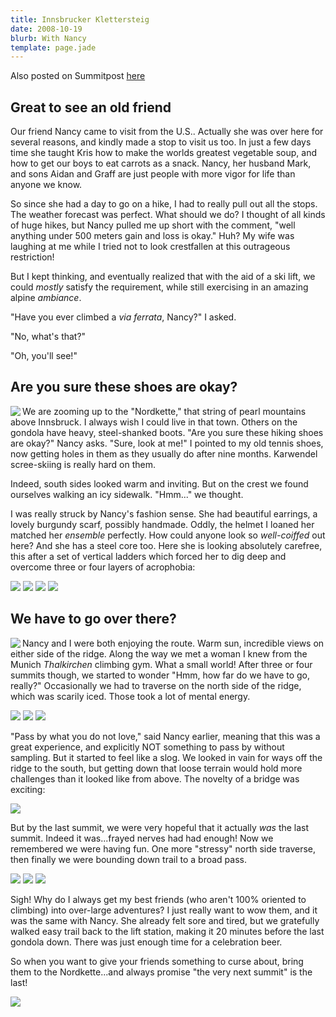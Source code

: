 ```yaml
---
title: Innsbrucker Klettersteig
date: 2008-10-19
blurb: With Nancy
template: page.jade
---
```


Also posted on Summitpost [here](http://www.summitpost.org/innsbrucker-klettersteig/460677)

Great to see an old friend
---

Our friend Nancy came to visit from the U.S.. Actually she was over here for several reasons, and kindly made a stop to visit us too. In just a few days time she taught Kris how to make the worlds greatest vegetable soup, and how to get our boys to eat carrots as a snack. Nancy, her husband Mark, and sons Aidan and Graff are just people with more vigor for life than anyone we know. 

So since she had a day to go on a hike, I had to really pull out all the stops. The weather forecast was perfect. What should we do? I thought of all kinds of huge hikes, but Nancy pulled me up short with the comment, "well anything under 500 meters gain and loss is okay." Huh? My wife was laughing at me while I tried not to look crestfallen at this outrageous restriction!

But I kept thinking, and eventually realized that with the aid of a ski lift, we could <i>mostly</i> satisfy the requirement, while still exercising in an amazing alpine <i>ambiance</i>. 

"Have you ever climbed a <i>via ferrata</i>, Nancy?" I asked.

"No, what's that?"

"Oh, you'll see!"

Are you sure these shoes are okay?
---

<a href="http://www.flickr.com/photos/ripsawridge/2959588336/"><img align="left" src="http://farm4.static.flickr.com/3040/2959588336_3a9aba3268.jpg"></a>

We are zooming up to the "Nordkette," that string of pearl mountains above Innsbruck. I always wish I could live in that town. Others on the gondola have heavy, steel-shanked boots. "Are you sure these hiking shoes are okay?" Nancy asks. "Sure, look at me!" I pointed to my old tennis shoes, now getting holes in them as they usually do after nine months. Karwendel scree-skiing is really hard on them.

Indeed, south sides looked warm and inviting. But on the crest we found ourselves walking an icy sidewalk. "Hmm..." we thought.

I was really struck by Nancy's fashion sense. She had beautiful earrings, a lovely burgundy scarf, possibly handmade. Oddly, the helmet I loaned her matched her <i>ensemble</i> perfectly. How could anyone look so <i>well-coiffed</i> out here? And she has a steel core too. Here she is looking absolutely carefree, this after a set of vertical ladders which forced her to dig deep and overcome three or four layers of acrophobia:

<a href="http://www.flickr.com/photos/ripsawridge/2958750037/"><img src="http://farm4.static.flickr.com/3244/2958750037_57f463d6cc.jpg"></a>
<a href="http://www.flickr.com/photos/ripsawridge/2959592180/"><img src="http://farm4.static.flickr.com/3017/2959592180_045c8c9f1d.jpg"></a>
<a href="http://www.flickr.com/photos/ripsawridge/2958750763/"><img src="http://farm4.static.flickr.com/3243/2958750763_b470b3598a.jpg"></a>
<a href="http://www.flickr.com/photos/ripsawridge/2958749073/"><img src="http://farm4.static.flickr.com/3022/2958749073_cbe6f6e72e.jpg"></a>


We have to go over there?
---

<a href="http://www.flickr.com/photos/ripsawridge/2959598418/"><img align="left" src="http://farm4.static.flickr.com/3003/2959598418_e19c2681f8.jpg"></a>

Nancy and I were both enjoying the route. Warm sun, incredible views on either side of the ridge. Along the way we met a woman I knew from the Munich <i>Thalkirchen</i> climbing gym. What a small world! After three or four summits though, we started to wonder "Hmm, how far do we have to go, really?" Occasionally we had to traverse on the north side of the ridge, which was scarily iced. Those took a lot of mental energy.

<a href="http://www.flickr.com/photos/ripsawridge/2958760915/"><img src="http://farm4.static.flickr.com/3204/2958760915_3e84beb25f.jpg"></a>
<a href="http://www.flickr.com/photos/ripsawridge/2959601030/"><img src="http://farm4.static.flickr.com/3212/2959601030_10b654ddce.jpg"></a>
<a href="http://www.flickr.com/photos/ripsawridge/2958756571/"><img src="http://farm4.static.flickr.com/3149/2958756571_1a90190039.jpg"></a>

"Pass by what you do not love," said Nancy earlier, meaning that this was a great experience, and explicitly NOT something to pass by without sampling. But it started to feel like a slog. We looked in vain for ways off the ridge to the south, but getting down that loose terrain would hold more challenges than it looked like from above. The novelty of a bridge was exciting:

<a href="http://www.flickr.com/photos/ripsawridge/2959606670/"><img src="http://farm4.static.flickr.com/3214/2959606670_767bab51b6.jpg"></a>

But by the last summit, we were very hopeful that it actually <i>was</i> the last summit. Indeed it was...frayed nerves had had enough! Now we remembered we were having fun. One more "stressy" north side traverse, then finally we were bounding down trail to a broad pass.

<a href="http://www.flickr.com/photos/ripsawridge/2958768233/"><img src="http://farm4.static.flickr.com/3215/2958768233_1aecf6164f.jpg"></a>
<a href="http://www.flickr.com/photos/ripsawridge/2959613042/"><img src="http://farm4.static.flickr.com/3041/2959613042_3f2cc31b01.jpg"></a>
<a href="http://www.flickr.com/photos/ripsawridge/2958771433/"><img src="http://farm4.static.flickr.com/3034/2958771433_1eaae59a86.jpg"></a>

Sigh! Why do I always get my best friends (who aren't 100% oriented to climbing) into over-large adventures? I just really want to wow them, and it was the same with Nancy. She already felt sore and tired, but we gratefully walked easy trail back to the lift station, making it 20 minutes before the last gondola down. There was just enough time for a celebration beer.

So when you want to give your friends something to curse about, bring them to the Nordkette...and always promise "the very next summit" is the last!                    

<a href="http://www.flickr.com/photos/ripsawridge/2959616332/"><img src="http://farm4.static.flickr.com/3274/2959616332_87925079ea.jpg"></a>
                                                               

